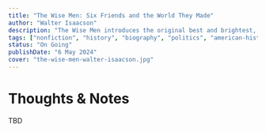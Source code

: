 ```yaml
---
title: "The Wise Men: Six Friends and the World They Made"
author: "Walter Isaacson"
description: "The Wise Men introduces the original best and brightest, leaders whose outsized personalities and actions brought order to postwar"
tags: ["nonfiction", "history", "biography", "politics", "american-history", "world-war-1"]
status: "On Going"
publishDate: "6 May 2024"
cover: "the-wise-men-walter-isaacson.jpg"
---
```


# Thoughts & Notes

TBD
